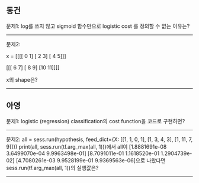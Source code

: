 ## 동건
문제1: log를 쓰지 않고 sigmoid 함수만으로 logistic cost 를 정의할 수 없는 이유는?

---
문제2:

x = 
[[[[ 0  1]
   [ 2  3]
   [ 4  5]]]


 [[[ 6  7]
   [ 8  9]
   [10 11]]]]
   
 x의 shape은?
 
---

## 아영
문제1: logistic (regression) classification의 cost function을 코드로 구현하면? 

---
문제2: all = sess.run(hypothesis, feed_dict={X: [[1, 1, 0, 1],
                                         [1, 3, 4, 3],
                                         [1, 11, 7, 9]]})
    print(all, sess.run(tf.arg_max(all, 1)))에서
    all이 [1.8881691e-08 3.6499070e-04 9.9963498e-01]
 [8.7091011e-01 1.1618520e-01 1.2904739e-02]
 [4.7080261e-03 9.9528199e-01 9.9369563e-06]으로 나왔다면
 sess.run(tf.arg_max(all, 1))의 실행값은?
     
---


